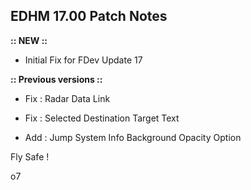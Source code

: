 ## EDHM 17.00 Patch Notes

**:: NEW ::**

- Initial Fix for FDev Update 17



**:: Previous versions ::**

- Fix : Radar Data Link

- Fix : Selected Destination Target Text

- Add : Jump System Info Background Opacity Option


Fly Safe !

o7
